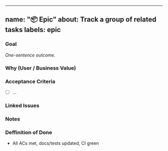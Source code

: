 ----
name: "📦 Epic"
about: Track a group of related tasks
labels: epic
----




### Goal

_One-sentence outcome._


### Why (User / Business Value)


### Acceptance Criteria

- [ ] ...


### Linked Issues

<!-- Use GitHub references like #123 -->



### Notes


### Deffinition of Done

- All ACs met, docs/tests updated, CI green
